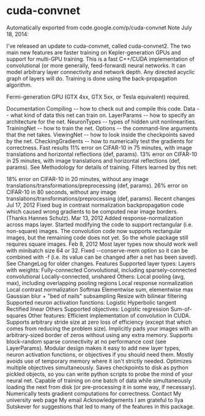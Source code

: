 # cuda-convnet
Automatically exported from code.google.com/p/cuda-convnet
Note July 18, 2014:

I've released an update to cuda-convnet, called cuda-convnet2. The two main new features are faster training on Kepler-generation GPUs and support for multi-GPU training.
This is a fast C++/CUDA implementation of convolutional (or more generally, feed-forward) neural networks. It can model arbitrary layer connectivity and network depth. Any directed acyclic graph of layers will do. Training is done using the back-propagation algorithm.

Fermi-generation GPU (GTX 4xx, GTX 5xx, or Tesla equivalent) required.

Documentation
Compiling -- how to check out and compile this code.
Data -- what kind of data this net can train on.
LayerParams -- how to specify an architecture for the net.
NeuronTypes -- types of hidden unit nonlinearities.
TrainingNet -- how to train the net.
Options -- the command-line arguments that the net takes.
ViewingNet -- how to look inside the checkpoints saved by the net.
CheckingGradients -- how to numerically test the gradients for correctness.
Fast results
11% error on CIFAR-10 in 75 minutes, with image translations and horizontal reflections (def, params).
13% error on CIFAR-10 in 25 minutes, with image translations and horizontal reflections (def, params).
See Methodology for details of training.
Filters learned by this net:

18% error on CIFAR-10 in 20 minutes, without any image translations/transformations/preprocessing (def, params).
26% error on CIFAR-10 in 80 seconds, without any image translations/transformations/preprocessing (def, params).
Recent changes
Jul 17, 2012
Fixed bug in contrast normalization backpropagation code which caused wrong gradients to be computed near image borders. (Thanks Hannes Schulz).
Mar 13, 2012
Added response-normalization across maps layer.
Started modifying the code to support rectangular (i.e. non-square) images. The convolution code now supports rectangular images, but the remaining code does not yet. So the whole package still requires square images.
Feb 8, 2012
Most layer types now should work well with minibatch size 64 or 32.
Fixed --conserve-mem option so it can be combined with -f (i.e. its value can be changed after a net has been saved).
See ChangeLog for older changes.
Features
Supported layer types:
Layers with weights:
Fully-connected
Convolutional, including sparsely-connected convolutional
Locally-connected, unshared
Others:
Local pooling (avg, max), including overlapping pooling regions
Local response normalization
Local contrast normalization
Softmax
Elementwise sum, elementwise max
Gaussian blur + "bed of nails" subsampling
Resize with bilinear filtering
Supported neuron activation functions:
Logistic
Hyperbolic tangent
Rectified linear
Others
Supported objectives:
Logistic regression
Sum-of-squares
Other features:
Efficient implementation of convolution in CUDA.
Supports arbitrary stride size at zero loss of efficiency (except that which comes from reducing the problem size).
Implicitly pads your images with an arbitrary-sized border of zeros without using any extra memory.
Supports block-random sparse connectivity at no performance cost (see LayerParams).
Modular design makes it easy to add new layer types, neuron activation functions, or objectives if you should need them.
Mostly avoids use of temporary memory where it isn't strictly needed.
Optimizes multiple objectives simultaneously.
Saves checkpoints to disk as python pickled objects, so you can write python scripts to probe the mind of your neural net.
Capable of training on one batch of data while simultaneously loading the next from disk (or pre-processing it in some way, if necessary).
Numerically tests gradient computations for correctness.
Contact
My university web page
My email
Acknowledgements
I am grateful to Ilya Sutskever for suggestions that led to many of the features in this package.
